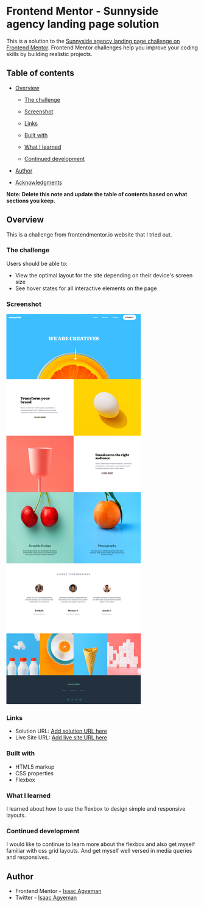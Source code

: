 # Frontend Mentor - Sunnyside agency landing page solution

This is a solution to the [Sunnyside agency landing page challenge on Frontend Mentor](https://www.frontendmentor.io/challenges/sunnyside-agency-landing-page-7yVs3B6ef). Frontend Mentor challenges help you improve your coding skills by building realistic projects.

## Table of contents

- [Overview](#overview)
  - [The challenge](#the-challenge)
  - [Screenshot](#screenshot)
  - [Links](#links)

  - [Built with](#built-with)
  - [What I learned](#what-i-learned)
  - [Continued development](#continued-development)

- [Author](#author)
- [Acknowledgments](#acknowledgments)

**Note: Delete this note and update the table of contents based on what sections you keep.**

## Overview

This is a challenge from frontendmentor.io website that I tried out.

### The challenge

Users should be able to:

- View the optimal layout for the site depending on their device's screen size
- See hover states for all interactive elements on the page

### Screenshot

![](/assets/Frontend%20Mentor%20Sunnyside%20agency%20landing%20page%20Screenshot.png)


### Links

- Solution URL: [Add solution URL here](https://your-solution-url.com)
- Live Site URL: [Add live site URL here](https://your-live-site-url.com)


### Built with

- HTML5 markup
- CSS properties
- Flexbox


### What I learned

I learned about how to use the flexbox to design simple and responsive layouts.


### Continued development

I would like to continue to learn more about the flexbox and also get
myself familiar with css grid layouts. And get myself well versed in media queries and responsives.


## Author


- Frontend Mentor - [Isaac Agyeman](https://www.frontendmentor.io/profile/isaacagyeman)
- Twitter - [Isaac Agyeman](https://www.twitter.com/isaacagyeman17)

